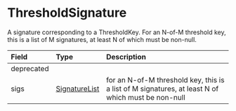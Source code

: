 # ThresholdSignature

A signature corresponding to a ThresholdKey. For an N-of-M threshold key, this is a list of M signatures, at least N of which must be non-null.

| Field | Type | Description |
| :--- | :--- | :--- |
| deprecated | ​ | ​ |
| sigs | ​[SignatureList](https://docs.hedera.com/hedera-api/basic-types-1/signaturelist)​ | for an N-of-M threshold key, this is a list of M signatures, at least N of which must be non-null |



